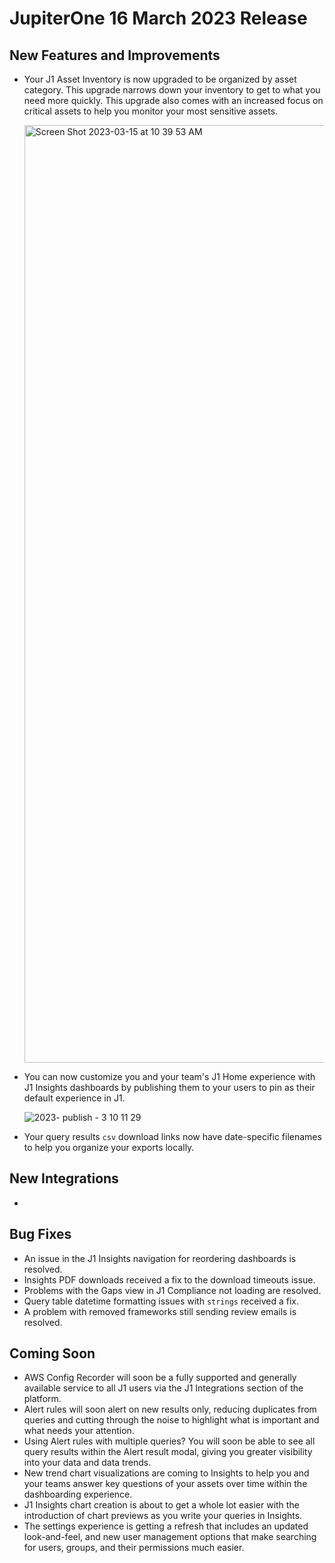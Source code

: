 # JupiterOne 16 March 2023 Release

## New Features and Improvements
- Your J1 Asset Inventory is now upgraded to be organized by asset category. This upgrade narrows down your inventory to get to what you need more quickly. This upgrade also comes with an increased focus on critical assets to help you monitor your most sensitive assets.


  <img width="1500" alt="Screen Shot 2023-03-15 at 10 39 53 AM" src="https://user-images.githubusercontent.com/112508192/225382210-204da65e-0994-41a9-9ab9-52187087063c.png">

  

- You can now customize you and your team's J1 Home experience with J1 Insights dashboards by publishing them to your users to pin as their default experience in J1. 


  ![2023- publish - 3 10 11 29](https://user-images.githubusercontent.com/112508192/225382253-aca6d9b5-a75d-4d4a-ad8d-cc595a15ff7d.gif)

  

- Your query results `csv` download links now have date-specific filenames to help you organize your exports locally. 

  


## New Integrations

- 

## Bug Fixes
- An issue in the J1 Insights navigation for reordering dashboards is resolved. 
- Insights PDF downloads received a fix to the download timeouts issue. 
- Problems with the Gaps view in J1 Compliance not loading are resolved.
- Query table datetime formatting issues with `strings` received a fix. 
- A problem with removed frameworks still sending review emails is resolved.

## Coming Soon
- AWS Config Recorder will soon be a fully supported and generally available service to all J1 users via the J1 Integrations section of the platform.
- Alert rules will soon alert on new results only, reducing duplicates from queries and cutting through the noise to highlight what is important and what needs your attention. 
- Using Alert rules with multiple queries? You will soon be able to see all query results within the Alert result modal, giving you greater visibility into your data and data trends.
- New trend chart visualizations are coming to Insights to help you and your teams answer key questions of your assets over time within the dashboarding experience. 
- J1 Insights chart creation is about to get a whole lot easier with the introduction of chart previews as you write your queries in Insights. 
- The settings experience is getting a refresh that includes an updated look-and-feel, and new user management options that make searching for users, groups, and their permissions much easier.
